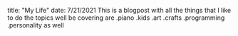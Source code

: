 title: "My Life"
date: 7/21/2021
This is a blogpost with all the things that I like to do 
the topics well be covering are 
.piano
.kids
.art
.crafts
.programming
.personality as well

